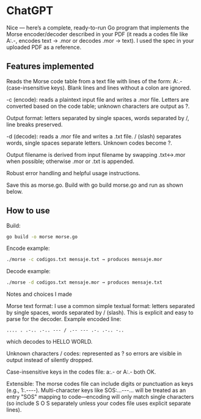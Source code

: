 # ChatGPT

Nice — here’s a complete, ready-to-run Go program that implements the Morse encoder/decoder described in your PDF (it reads a codes file like A:.-, encodes text → .mor or decodes .mor → text). I used the spec in your uploaded PDF as a reference. 

## Features implemented

Reads the Morse code table from a text file with lines of the form: A:.- (case-insensitive keys). Blank lines and lines without a colon are ignored.

-c (encode): reads a plaintext input file and writes a .mor file. Letters are converted based on the code table; unknown characters are output as ?.

Output format: letters separated by single spaces, words separated by /, line breaks preserved.

-d (decode): reads a .mor file and writes a .txt file. / (slash) separates words, single spaces separate letters. Unknown codes become ?.

Output filename is derived from input filename by swapping .txt↔.mor when possible; otherwise .mor or .txt is appended.

Robust error handling and helpful usage instructions.

Save this as morse.go. Build with go build morse.go and run as shown below.

## How to use

Build:

```bash
go build -o morse morse.go
```

Encode example:

```bash
./morse -c codigos.txt mensaje.txt → produces mensaje.mor
```

Decode example:

```bash
./morse -d codigos.txt mensaje.mor → produces mensaje.txt
```

Notes and choices I made

Morse text format: I use a common simple textual format: letters separated by single spaces, words separated by / (slash). This is explicit and easy to parse for the decoder. Example encoded line:

```
.... . .-.. .-.. --- / .-- --- .-. .-.. -..
```

which decodes to HELLO WORLD.

Unknown characters / codes: represented as ? so errors are visible in output instead of silently dropped.

Case-insensitive keys in the codes file: a:.- or A:.- both OK.

Extensible: The morse codes file can include digits or punctuation as keys (e.g., 1:.----). Multi-character keys like SOS:...---... will be treated as an entry "SOS" mapping to code—encoding will only match single characters (so include S O S separately unless your codes file uses explicit separate lines).